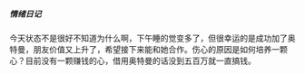 ##### 情绪日记
今天状态不是很好不知道为什么啊，下午睡的觉变多了，但很幸运的是成功加了奥特曼，朋友价值又上升了，希望接下来能和她合作。伤心的原因是如何培养一颗心？目前没有一颗赚钱的心，借用奥特曼的话没到五百万就一直搞钱。
